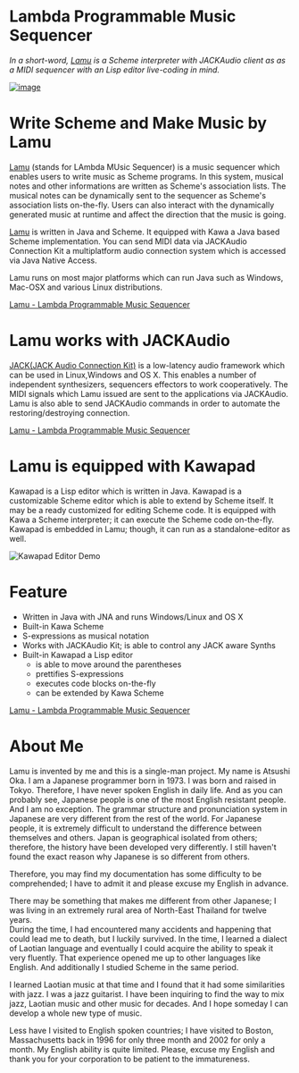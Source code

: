 Lambda Programmable Music Sequencer
===========================================

_In a short-word, [Lamu][lamu] is a Scheme interpreter with JACKAudio client as 
as a MIDI sequencer with an Lisp editor live-coding in mind._

<!--
<iframe width="560" height="315" 
src="https://www.youtube.com/embed/4Uu6bKWs_Vc" frameborder="0" 
allow="accelerometer; autoplay; encrypted-media; gyroscope; picture-in-picture" 
allowfullscreen>
</iframe>
-->
[![image](https://img.youtube.com/vi/4Uu6bKWs_Vc/0.jpg)](https://www.youtube.com/watch?v=4Uu6bKWs_Vc)

# Write Scheme and Make Music by Lamu #
[Lamu][lamu] (stands for LAmbda MUsic Sequencer) is a music sequencer which 
enables users to write music as Scheme programs. In this system, musical notes 
and other informations are written as Scheme's association lists. The musical 
notes can be dynamically sent to the sequencer as Scheme's association lists 
on-the-fly.  Users can also interact with the dynamically generated music at 
runtime and affect the direction that the music is going.

[Lamu][lamu] is written in Java and Scheme. It equipped with Kawa a Java based 
Scheme implementation. You can send MIDI data via JACKAudio Connection Kit a 
multiplatform audio connection system which is accessed via Java Native Access.

Lamu runs on most major platforms which can run Java such as Windows, Mac-OSX
and various Linux distributions. 

[Lamu - Lambda Programmable Music Sequencer][lamu]

# Lamu works with JACKAudio #
[JACK(JACK Audio Connection Kit)][jackaudio] is a low-latency audio framework 
which can be used in Linux,Windows and OS X. This enables a number of 
independent synthesizers, sequencers effectors to work cooperatively. The MIDI 
signals which Lamu issued are sent to the applications via JACKAudio. Lamu is 
also able to send JACKAudio commands in order to automate the 
restoring/destroying connection.

[Lamu - Lambda Programmable Music Sequencer][lamu]

# Lamu is equipped with Kawapad #
Kawapad is a Lisp editor which is written in Java. Kawapad is a customizable 
Scheme editor which is able to extend by Scheme itself. It may be a ready 
customized for editing Scheme code. It is equipped with Kawa a Scheme 
interpreter; it can execute the Scheme code on-the-fly. Kawapad is embedded in 
Lamu; though, it can run as a standalone-editor as well.

![Kawapad Editor Demo][kawapad-demo]

# Feature #
- Written in Java with JNA and runs Windows/Linux and OS X
- Built-in Kawa Scheme
- S-expressions as musical notation
- Works with JACKAudio Kit; is able to control any JACK aware Synths
- Built-in Kawapad a Lisp editor
    - is able to move around the parentheses
    - prettifies S-expressions
    - executes code blocks on-the-fly
    - can be extended by Kawa Scheme

[Lamu - Lambda Programmable Music Sequencer][lamu]

# About Me #
Lamu is invented by me and this is a single-man project. My name is Atsushi 
Oka. I am a Japanese programmer born in 1973. I was born and raised in Tokyo. 
Therefore, I have never spoken English in daily life. And as you can probably 
see, Japanese people is one of the most English resistant people.  And I am no 
exception. The grammar structure and pronunciation system in Japanese are very 
different from the rest of the world.  For Japanese people, it is extremely 
difficult to understand the difference between themselves and others.  Japan is 
geographical isolated from others; therefore, the history have been developed 
very differently.  I still haven't found the exact reason why Japanese is so 
different from others.

Therefore, you may find my documentation has some difficulty to be 
comprehended; I have to admit it and please excuse my English in advance. 

There may be something that makes me different from other Japanese; I was 
living in an extremely rural area of North-East Thailand for twelve years.  
During the time, I had encountered many accidents and happening that could lead 
me to death, but I luckily survived.  In the time, I learned a dialect of 
Laotian language and eventually I could acquire the ability to speak it very 
fluently.  That experience opened me up to other languages like English. And 
additionally I studied Scheme in the same period.

I learned Laotian music at that time and I found that it had some similarities 
with jazz. I was a jazz guitarist.  I have been inquiring to find the way to 
mix jazz, Laotian music and other music for decades. And I hope someday I can 
develop a whole new type of music.

Less have I visited to English spoken countries; I have visited to Boston, 
Massachusetts back in 1996 for only three month and 2002 for only a month. My 
English ability is quite limited. Please, excuse my English and thank you for 
your corporation to be patient to the immatureness.


[jackaudio]: https://jackaudio.org/
[kawapad-demo]: https://lambda-music.github.io/lamu/imgs/corresponding-parenthesis-movement.gif
[lamu]:  https://lambda-music.github.io/lamu/
[kawapad]: https://lambda-music.github.io/lamu/workspace/kawapad/
[architecture]: https://lambda-music.github.io/lamu/imgs/lambda-music-architecture.png
[vim-modeline]: # ( vim: set spell expandtab fo+=aw: )
